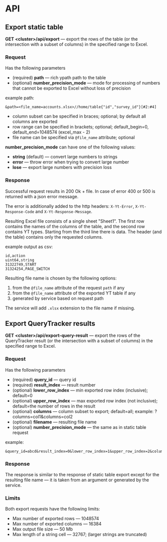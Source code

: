 # API

## Export static table

**GET \<cluster\>/api/export** — export the rows of the table (or the intersection with a subset of columns) in the specified range to Excel.

### Request

Has the following parameters
* (required) **path** — rich ypath path to the table
* (optional) **number_precision_mode** — mode for processing of numbers that cannot be exported to Excel without loss of precision

example path:
```
&path=<file_name=accounts.xlsx>//home/table{"id","survey_id"}[#2:#4]
```

* column subset can be specified in braces; optional; by default all columns are exported
* row range can be specified in brackets; optional; default_begin=0, default_end=1048574 (excel_max - 2)
* file name can be specified via `@file_name` attribute; optional

**number_precision_mode** can have one of the following values:
* **string** (default) — convert large numbers to strings
* **error** — throw error when trying to convert large number
* **lose** — export large numbers with precision loss

### Response

Successful request results in 200 Ok + file. In case of error 400 or 500 is returned with a json error message.

The error is additionally added to the http headers: `X-Yt-Error`, `X-Yt-Response-Code` and `X-Yt-Response-Message`.

Resulting Excel file consists of a single sheet "Sheet1".
The first row contains the names of the columns of the table, and the second row contains YT types.
Starting from the third line there is data.
The header (and the table) contains only the requested columns.

example output as csv:
```
id,action
uint64,string
31322749,START
31324254,PAGE_SWITCH
```

Resulting file name is chosen by the following options:
1. from the `@file_name` attribute of the request `path` if any
2. from the `@file_name` attribute of the exported YT table if any
3. generated by service based on request path

The service will add `.xlsx` extension to the file name if missing.

## Export QueryTracker results

**GET \<cluster\>/api/export-query-result** — export the rows of the QueryTracker result (or the intersection with a subset of columns) in the specified range to Excel.

### Request

Has the following parameters
* (required) **query_id** — query id
* (required) **result_index** — result number
* (optional) **lower_row_index** — min exported row index (inclusive); default=0
* (optional) **upper_row_index** — max exported row index (not inclusive); default=the number of rows in the result
* (optional) **columns** — column subset to export; default=all; example: ?columns=col1&columns=col2
* (optional) **filename** — resulting file name
* (optional) **number_precision_mode** — the same as in static table request

example:
```
&query_id=abcd&result_index=0&lower_row_index=1&upper_row_index=2&columns=col1&columns=col2&columns=col3&filename=output_file&number_precision_mode=lose
```

### Response

The response is similar to the response of static table export except for the resulting file name — it is taken from an argument or generated by the service.

### Limits

Both export requests have the following limits:
* Max number of exported rows — 1048574
* Max number of exported columns — 16384
* Max output file size — 50 Mb
* Max length of a string cell — 32767; (larger strings are truncated)
